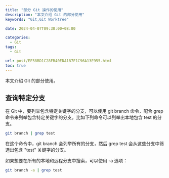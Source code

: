 ```yaml
---
title: "部分 Git 操作的使用"
description: "本文介绍 Git 的部分使用"
keywords: "Git,Git Worktree"

date: 2024-04-07T09:30:00+08:00

categories:
  - Git
tags:
  - Git

url: post/EF58BD1C28FB40EDA187F1C96A13E955.html
toc: true
---
```


本文介绍 Git 的部分使用。

<!--More-->

## 查询特定分支

在 Git 中，要列举包含特定关键字的分支，可以使用 git branch 命令，配合 grep 命令来列举包含特定关键字的分支。比如下列命令可以列举出本地包含 test 的分支。

```bash
git branch | grep test
```

在这个命令中，git branch 会列举所有的分支，然后 grep test 会从这些分支中筛选出包含 "test" 关键字的分支。

如果想要在所有的本地和远程分支中搜索，可以使用 -a 选项：

```bash
git branch -a | grep test
```